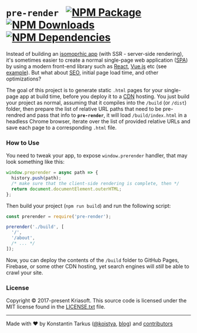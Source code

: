 # `pre-render` &nbsp; [![NPM Package](https://img.shields.io/npm/v/pre-render.svg?style=flat-square)](https://www.npmjs.com/package/pre-render) [![NPM Downloads](http://img.shields.io/npm/dm/pre-render.svg?style=flat-square)](https://www.npmjs.com/package/pre-render) [![NPM Dependencies](https://david-dm.org/kriasoft/pre-render.svg?style=flat-square)](https://npmjs.org/package/pre-render)

Instead of building an [isomoprhic app][rsk] (with SSR - server-side rendering), it's sometimes
easier to create a normal single-page web application ([SPA][spa]) by using a modern front-end
library such as [React][react], [Vue.js][vue] etc (see [example][rsb]). But what about [SEO][seo],
initial page load time, and other optimizations?

The goal of this project is to generate static `.html` pages for your single-page app at build time,
before you deploy it to a [CDN][cdn] hosting. You just build your project as normal, assuming that
it compiles into the `/build` (or `/dist`) folder, then prepare the list of relative URL paths that
need to be pre-rendred and pass that info to **`pre-render`**, it will load `/build/index.html` in a
headless Chrome browser, iterate over the list of provided relative URLs and save each page to a
corresponding `.html` file.

### How to Use

You need to tweak your app, to expose `window.prerender` handler, that may look something like this:

```js
window.preprender = async path => {
  history.push(path);
  /* make sure that the client-side rendering is complete, then */
  return document.documentElement.outerHTML;
};
```

Then build your project (`npm run build`) and run the following script:

```js
const prerender = require('pre-render');

prerender('./build', [
  '/',
  '/about',
  /* ... */
]);
```

Now, you can deploy the contents of the `/build` folder to GitHub Pages, Firebase, or some other CDN
hosting, yet search engines will *still* be able to crawl your site.

### License

Copyright © 2017-present Kriasoft. This source code is licensed under the MIT license found in the
[LICENSE.txt](https://github.com/kriasoft/pre-render/blob/master/LICENSE.txt) file.

---
Made with ♥ by Konstantin Tarkus ([@koistya](https://twitter.com/koistya), [blog](https://medium.com/@tarkus)) and [contributors](https://github.com/kriasoft/pre-render/graphs/contributors)

[spa]: https://en.wikipedia.org/wiki/Single-page_application
[react]: https://facebook.github.io/react/
[vue]: https://vuejs.org/
[cdn]: https://en.wikipedia.org/wiki/Content_delivery_network
[rsk]: https://github.com/kriasoft/react-starter-kit
[rsb]: https://github.com/kriasoft/react-static-boilerplate
[seo]: https://en.wikipedia.org/wiki/Search_engine_optimization
